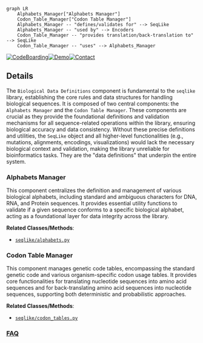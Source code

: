```mermaid
graph LR
    Alphabets_Manager["Alphabets Manager"]
    Codon_Table_Manager["Codon Table Manager"]
    Alphabets_Manager -- "defines/validates for" --> SeqLike
    Alphabets_Manager -- "used by" --> Encoders
    Codon_Table_Manager -- "provides translation/back-translation to" --> SeqLike
    Codon_Table_Manager -- "uses" --> Alphabets_Manager
```

[![CodeBoarding](https://img.shields.io/badge/Generated%20by-CodeBoarding-9cf?style=flat-square)](https://github.com/CodeBoarding/CodeBoarding)[![Demo](https://img.shields.io/badge/Try%20our-Demo-blue?style=flat-square)](https://www.codeboarding.org/demo)[![Contact](https://img.shields.io/badge/Contact%20us%20-%20contact@codeboarding.org-lightgrey?style=flat-square)](mailto:contact@codeboarding.org)

## Details

The `Biological Data Definitions` component is fundamental to the `seqlike` library, establishing the core rules and data structures for handling biological sequences. It is composed of two central components: the `Alphabets Manager` and the `Codon Table Manager`. These components are crucial as they provide the foundational definitions and validation mechanisms for all sequence-related operations within the library, ensuring biological accuracy and data consistency. Without these precise definitions and utilities, the `SeqLike` object and all higher-level functionalities (e.g., mutations, alignments, encodings, visualizations) would lack the necessary biological context and validation, making the library unreliable for bioinformatics tasks. They are the "data definitions" that underpin the entire system.

### Alphabets Manager
This component centralizes the definition and management of various biological alphabets, including standard and ambiguous characters for DNA, RNA, and Protein sequences. It provides essential utility functions to validate if a given sequence conforms to a specific biological alphabet, acting as a foundational layer for data integrity across the library.


**Related Classes/Methods**:

- <a href="https://github.com/modernatx/seqlike/blob/main/seqlike/alphabets.py" target="_blank" rel="noopener noreferrer">`seqlike/alphabets.py`</a>


### Codon Table Manager
This component manages genetic code tables, encompassing the standard genetic code and various organism-specific codon usage tables. It provides core functionalities for translating nucleotide sequences into amino acid sequences and for back-translating amino acid sequences into nucleotide sequences, supporting both deterministic and probabilistic approaches.


**Related Classes/Methods**:

- <a href="https://github.com/modernatx/seqlike/blob/main/seqlike/codon_tables.py" target="_blank" rel="noopener noreferrer">`seqlike/codon_tables.py`</a>




### [FAQ](https://github.com/CodeBoarding/GeneratedOnBoardings/tree/main?tab=readme-ov-file#faq)
